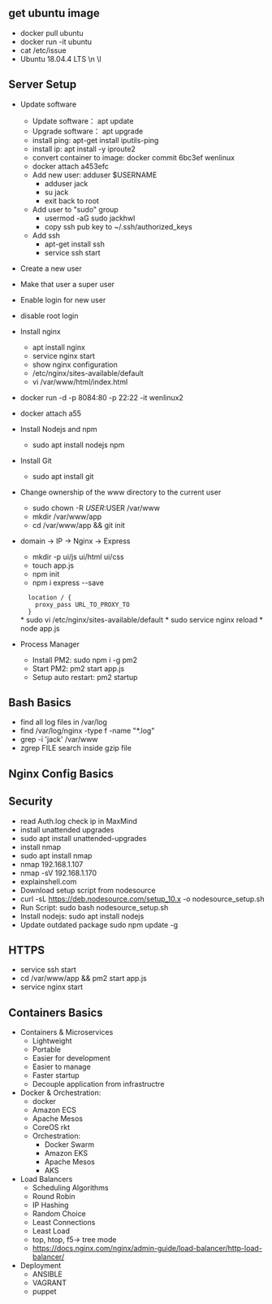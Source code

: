 ## get ubuntu image
* docker pull ubuntu
* docker run -it ubuntu
* cat /etc/issue  
*   Ubuntu 18.04.4 LTS \n \l

## Server Setup
* Update software
  * Update software： apt update
  * Upgrade software： apt upgrade
  * install ping: apt-get install iputils-ping
  * install ip: apt install -y iproute2
  * convert container to image: docker commit 6bc3ef wenlinux
  * docker attach a453efc
  * Add new user:  adduser $USERNAME
    * adduser jack
    * su jack
    * exit back to root
  * Add user to "sudo" group
    * usermod -aG sudo jackhwl
    * copy ssh pub key to ~/.ssh/authorized_keys
  * Add ssh
    * apt-get install ssh
    * service ssh start
* Create a new user
* Make that user a super user
* Enable login for new user
* disable root login
* Install nginx
  * apt install nginx
  * service nginx start
  * show nginx configuration
  * /etc/nginx/sites-available/default
  * vi /var/www/html/index.html

 * docker run -d -p 8084:80 -p 22:22 -it  wenlinux2
 * docker attach a55
* Install Nodejs and npm
  * sudo apt install nodejs npm
* Install Git
  * sudo apt install git

* Change ownership of the www directory to the current user
  * sudo chown -R $USER:$USER /var/www
  * mkdir /var/www/app
  * cd /var/www/app && git init

* domain -> IP -> Nginx -> Express
  * mkdir -p ui/js ui/html ui/css
  * touch app.js
  * npm init
  * npm i express --save
  <code>
    location / {
      proxy_pass URL_TO_PROXY_TO
    }
  </code>
  * sudo vi /etc/nginx/sites-available/default
  * sudo service nginx reload
  * node app.js
* Process Manager
  * Install PM2: sudo npm i -g pm2
  * Start PM2: pm2 start app.js
  * Setup auto restart: pm2 startup

## Bash Basics
* find all log files in /var/log
* find /var/log/nginx -type f -name "*.log"
* grep -i 'jack' /var/www
* zgrep FILE search inside gzip file

## Nginx Config Basics
## Security
* read Auth.log check ip in MaxMind
* install unattended upgrades
* sudo apt install unattended-upgrades
* install nmap
* sudo apt install nmap
* nmap 192.168.1.107
* nmap -sV 192.168.1.170
* explainshell.com
* Download setup script from nodesource
* curl -sL https://deb.nodesource.com/setup_10.x -o nodesource_setup.sh
* Run Script: sudo bash nodesource_setup.sh
* Install nodejs: sudo apt install nodejs
* Update outdated package sudo npm update -g
## HTTPS
* service ssh start
* cd /var/www/app && pm2 start app.js
* service nginx start
## Containers Basics
* Containers & Microservices
  * Lightweight
  * Portable
  * Easier for development
  * Easier to manage
  * Faster startup
  * Decouple application from infrastructre
* Docker & Orchestration:
  * docker
  * Amazon ECS
  * Apache Mesos
  * CoreOS rkt
  * Orchestration:
    * Docker Swarm
    * Amazon EKS
    * Apache Mesos
    * AKS
* Load Balancers
  * Scheduling Algorithms
  * Round Robin
  * IP Hashing
  * Random Choice
  * Least Connections
  * Least Load
  * top, htop, f5-> tree mode
  * https://docs.nginx.com/nginx/admin-guide/load-balancer/http-load-balancer/
* Deployment
  * ANSIBLE
  * VAGRANT
  * puppet